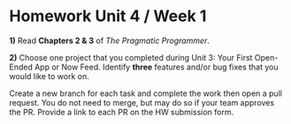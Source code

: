 # Homework Unit 4 / Week 1

**1)** Read **Chapters 2 & 3** of *The Pragmatic Programmer*.

**2)** Choose one project that you completed during Unit 3: Your First Open-Ended App or Now Feed. Identify **three** features and/or bug fixes that you would like to work on. 

Create a new branch for each task and complete the work then open a pull request. You do not need to merge, but may do so if your team approves the PR. Provide a link to each PR on the HW submission form.
